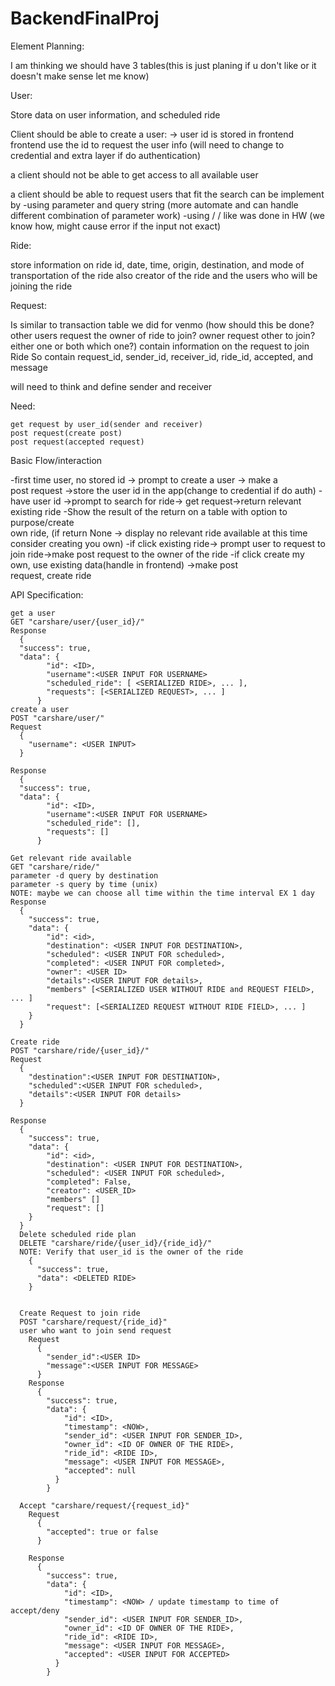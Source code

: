 # BackendFinalProj

Element Planning:

I am thinking we should have 3 tables(this is just planing if u don't like or it doesn't make sense let me know)

User:

Store data on user information, and scheduled ride

Client should be able to create a user: -> user id is stored in frontend
frontend use the id to request the user info (will need to change to credential and extra layer if do authentication)

a client should not be able to get access to all available user

a client should be able to request users that fit the search
can be implement by
-using parameter and query string (more automate and can handle different combination of parameter work)
-using / / like was done in HW (we know how, might cause error if the input not exact)


Ride:

store information on ride id, date,  time, origin, destination, and mode of transportation of the ride
also creator of the ride and the users who will be joining the ride


Request:

Is similar to transaction table we did for venmo
  (how should this be done? other users request the owner of ride to join? owner request other to join? either one or both which one?)
contain information on the request to join Ride
So contain request_id, sender_id, receiver_id, ride_id, accepted, and message

will need to think and define sender and receiver

  Need:

    get request by user_id(sender and receiver)
    post request(create post)
    post request(accepted request)


Basic Flow/interaction

  -first time user, no stored id -> prompt to create a user -> make a  
   post request ->store the user id in the app(change to credential if do auth)
  -have user id ->prompt to search for ride-> get request->return relevant    
   existing ride
  -Show the result of the return on a table with option to purpose/create    
   own ride, (if return None -> display no relevant ride available at this time consider creating you own)
  -if click existing ride-> prompt user to request to join ride->make
   post request to the owner of the ride
  -if click create my own, use existing data(handle in frontend) ->make post   
   request, create ride







API Specification:

    get a user
    GET "carshare/user/{user_id}/"
    Response
      {
      "success": true,
      "data": {            
            "id": <ID>,
            "username":<USER INPUT FOR USERNAME>
            "scheduled_ride": [ <SERIALIZED RIDE>, ... ],
            "requests": [<SERIALIZED REQUEST>, ... ]
          }
    create a user
    POST "carshare/user/"
    Request
      {
        "username": <USER INPUT>
      }

    Response
      {
      "success": true,
      "data": {            
            "id": <ID>,
            "username":<USER INPUT FOR USERNAME>
            "scheduled_ride": [],
            "requests": []
          }

    Get relevant ride available
    GET "carshare/ride/"
    parameter -d query by destination
    parameter -s query by time (unix)
    NOTE: maybe we can choose all time within the time interval EX 1 day
    Response
      {
        "success": true,
        "data": {
            "id": <id>,
            "destination": <USER INPUT FOR DESTINATION>,
            "scheduled": <USER INPUT FOR scheduled>,
            "completed": <USER INPUT FOR completed>,
            "owner": <USER ID>
            "details":<USER INPUT FOR details>,
            "members" [<SERIALIZED USER WITHOUT RIDE and REQUEST FIELD>, ... ]
            "request": [<SERIALIZED REQUEST WITHOUT RIDE FIELD>, ... ]    
        }
      }

    Create ride
    POST "carshare/ride/{user_id}/"
    Request
      {
        "destination":<USER INPUT FOR DESTINATION>,
        "scheduled":<USER INPUT FOR scheduled>,
        "details":<USER INPUT FOR details>
      }

    Response
      {
        "success": true,
        "data": {
            "id": <id>,
            "destination": <USER INPUT FOR DESTINATION>,
            "scheduled": <USER INPUT FOR scheduled>,
            "completed": False,
            "creator": <USER_ID>
            "members" []
            "request": []    
        }
      }
      Delete scheduled ride plan
      DELETE "carshare/ride/{user_id}/{ride_id}/"
      NOTE: Verify that user_id is the owner of the ride
        {
          "success": true,
          "data": <DELETED RIDE>
        }


      Create Request to join ride
      POST "carshare/request/{ride_id}"
      user who want to join send request
        Request
          {
            "sender_id":<USER ID>
            "message":<USER INPUT FOR MESSAGE>
          }
        Response
          {
            "success": true,
            "data": {
                "id": <ID>,
                "timestamp": <NOW>,
                "sender_id": <USER INPUT FOR SENDER_ID>,
                "owner_id": <ID OF OWNER OF THE RIDE>,
                "ride_id": <RIDE ID>,
                "message": <USER INPUT FOR MESSAGE>,
                "accepted": null
              }    
            }

      Accept "carshare/request/{request_id}"
        Request
          {
            "accepted": true or false
          }

        Response
          {
            "success": true,
            "data": {
                "id": <ID>,
                "timestamp": <NOW> / update timestamp to time of accept/deny
                "sender_id": <USER INPUT FOR SENDER_ID>,
                "owner_id": <ID OF OWNER OF THE RIDE>,
                "ride_id": <RIDE ID>,
                "message": <USER INPUT FOR MESSAGE>,
                "accepted": <USER INPUT FOR ACCEPTED>
              }    
            }

